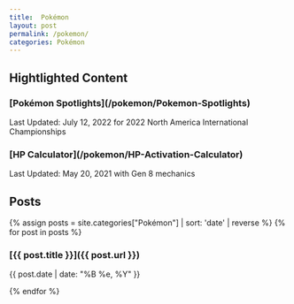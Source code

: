 ```yaml
---
title:  Pokémon
layout: post
permalink: /pokemon/
categories: Pokémon
---
```


## Hightlighted Content

<div class="item">
  <h3 markdown="1">[Pokémon Spotlights](/pokemon/Pokemon-Spotlights)</h3>
  <p>Last Updated: July 12, 2022 for 2022 North America International Championships</p>
</div>
<div class="item">
  <h3 markdown="1">[HP Calculator](/pokemon/HP-Activation-Calculator)</h3>
  <p>Last Updated: May 20, 2021 with Gen 8 mechanics</p>
</div>

## Posts

{% assign posts = site.categories["Pokémon"] | sort: 'date' | reverse %}
{% for post in posts %}
<div class="item">
  <h3  markdown="1">[{{ post.title }}]({{ post.url }})</h3>
  <p>{{ post.date | date: "%B %e, %Y" }}</p>
</div>
{% endfor %}
